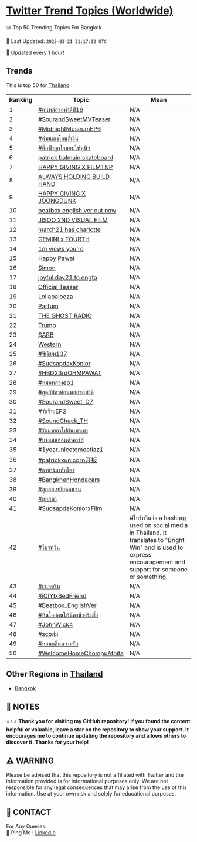 [Twitter Trend Topics (Worldwide)](https://github.com/ErcinDedeoglu/Twitter-Trend-Topics)
==========


📊 Top 50 Trending Topics For Bangkok

📆 Last Updated: `2023-03-21 21:17:12 UTC`

🔧 Updated every 1 hour!


## Trends

This is top 50 for [Thailand](</Thailand>)

| Ranking | Topic | Mean |
| ------- | ------------ | ------------ |
| 1 | [#คนหล่อขอทําดีปี16](http://twitter.com/search?q=%23%e0%b8%84%e0%b8%99%e0%b8%ab%e0%b8%a5%e0%b9%88%e0%b8%ad%e0%b8%82%e0%b8%ad%e0%b8%97%e0%b9%8d%e0%b8%b2%e0%b8%94%e0%b8%b5%e0%b8%9b%e0%b8%b516) | N/A |
| 2 | [#SourandSweetMVTeaser](http://twitter.com/search?q=%23SourandSweetMVTeaser) | N/A |
| 3 | [#MidnightMuseumEP6](http://twitter.com/search?q=%23MidnightMuseumEP6) | N/A |
| 4 | [#ค่ายแกงโอนลี่เงิน](http://twitter.com/search?q=%23%e0%b8%84%e0%b9%88%e0%b8%b2%e0%b8%a2%e0%b9%81%e0%b8%81%e0%b8%87%e0%b9%82%e0%b8%ad%e0%b8%99%e0%b8%a5%e0%b8%b5%e0%b9%88%e0%b9%80%e0%b8%87%e0%b8%b4%e0%b8%99) | N/A |
| 5 | [#ติ๊กฟ้าถูกใจมอบให้นุนิว](http://twitter.com/search?q=%23%e0%b8%95%e0%b8%b4%e0%b9%8a%e0%b8%81%e0%b8%9f%e0%b9%89%e0%b8%b2%e0%b8%96%e0%b8%b9%e0%b8%81%e0%b9%83%e0%b8%88%e0%b8%a1%e0%b8%ad%e0%b8%9a%e0%b9%83%e0%b8%ab%e0%b9%89%e0%b8%99%e0%b8%b8%e0%b8%99%e0%b8%b4%e0%b8%a7) | N/A |
| 6 | [patrick balmain skateboard](http://twitter.com/search?q=patrick+balmain+skateboard) | N/A |
| 7 | [HAPPY GIVING X FILMTNP](http://twitter.com/search?q=HAPPY+GIVING+X+FILMTNP) | N/A |
| 8 | [ALWAYS HOLDING BUILD HAND](http://twitter.com/search?q=ALWAYS+HOLDING+BUILD+HAND) | N/A |
| 9 | [HAPPY GIVING X JOONGDUNK](http://twitter.com/search?q=HAPPY+GIVING+X+JOONGDUNK) | N/A |
| 10 | [beatbox english ver out now](http://twitter.com/search?q=beatbox+english+ver+out+now) | N/A |
| 11 | [JISOO 2ND VISUAL FILM](http://twitter.com/search?q=JISOO+2ND+VISUAL+FILM) | N/A |
| 12 | [march21 has charlotte](http://twitter.com/search?q=march21+has+charlotte) | N/A |
| 13 | [GEMINI x FOURTH](http://twitter.com/search?q=GEMINI+x+FOURTH) | N/A |
| 14 | [1m views you're](http://twitter.com/search?q=1m+views+you%27re) | N/A |
| 15 | [Happy Pawat](http://twitter.com/search?q=Happy+Pawat) | N/A |
| 16 | [Simon](http://twitter.com/search?q=Simon) | N/A |
| 17 | [joyful day21 to engfa](http://twitter.com/search?q=joyful+day21+to+engfa) | N/A |
| 18 | [Official Teaser](http://twitter.com/search?q=Official+Teaser) | N/A |
| 19 | [Lollapalooza](http://twitter.com/search?q=Lollapalooza) | N/A |
| 20 | [Parfum](http://twitter.com/search?q=Parfum) | N/A |
| 21 | [THE GHOST RADIO](http://twitter.com/search?q=THE+GHOST+RADIO) | N/A |
| 22 | [Trump](http://twitter.com/search?q=Trump) | N/A |
| 23 | [$ARB](http://twitter.com/search?q=%24ARB) | N/A |
| 24 | [Western](http://twitter.com/search?q=Western) | N/A |
| 25 | [#ซีเซียม137](http://twitter.com/search?q=%23%e0%b8%8b%e0%b8%b5%e0%b9%80%e0%b8%8b%e0%b8%b5%e0%b8%a2%e0%b8%a1137) | N/A |
| 26 | [#SudsapdaxKonlor](http://twitter.com/search?q=%23SudsapdaxKonlor) | N/A |
| 27 | [#HBD23rdOHMPAWAT](http://twitter.com/search?q=%23HBD23rdOHMPAWAT) | N/A |
| 28 | [#หมอหลวงep1](http://twitter.com/search?q=%23%e0%b8%ab%e0%b8%a1%e0%b8%ad%e0%b8%ab%e0%b8%a5%e0%b8%a7%e0%b8%87ep1) | N/A |
| 29 | [#สุดสัปดาห์คนหล่อขอทําดี](http://twitter.com/search?q=%23%e0%b8%aa%e0%b8%b8%e0%b8%94%e0%b8%aa%e0%b8%b1%e0%b8%9b%e0%b8%94%e0%b8%b2%e0%b8%ab%e0%b9%8c%e0%b8%84%e0%b8%99%e0%b8%ab%e0%b8%a5%e0%b9%88%e0%b8%ad%e0%b8%82%e0%b8%ad%e0%b8%97%e0%b9%8d%e0%b8%b2%e0%b8%94%e0%b8%b5) | N/A |
| 30 | [#SourandSweet_D7](http://twitter.com/search?q=%23SourandSweet_D7) | N/A |
| 31 | [#รักร้ายEP2](http://twitter.com/search?q=%23%e0%b8%a3%e0%b8%b1%e0%b8%81%e0%b8%a3%e0%b9%89%e0%b8%b2%e0%b8%a2EP2) | N/A |
| 32 | [#SoundCheck_TH](http://twitter.com/search?q=%23SoundCheck_TH) | N/A |
| 33 | [#รักมายอาโปกันเบาเบา](http://twitter.com/search?q=%23%e0%b8%a3%e0%b8%b1%e0%b8%81%e0%b8%a1%e0%b8%b2%e0%b8%a2%e0%b8%ad%e0%b8%b2%e0%b9%82%e0%b8%9b%e0%b8%81%e0%b8%b1%e0%b8%99%e0%b9%80%e0%b8%9a%e0%b8%b2%e0%b9%80%e0%b8%9a%e0%b8%b2) | N/A |
| 34 | [#บางเขนฮอนด้าคาร์ส์](http://twitter.com/search?q=%23%e0%b8%9a%e0%b8%b2%e0%b8%87%e0%b9%80%e0%b8%82%e0%b8%99%e0%b8%ae%e0%b8%ad%e0%b8%99%e0%b8%94%e0%b9%89%e0%b8%b2%e0%b8%84%e0%b8%b2%e0%b8%a3%e0%b9%8c%e0%b8%aa%e0%b9%8c) | N/A |
| 35 | [#1year_nicetomeetlaz1](http://twitter.com/search?q=%231year_nicetomeetlaz1) | N/A |
| 36 | [#patrickxunicorn开板](http://twitter.com/search?q=%23patrickxunicorn%e5%bc%80%e6%9d%bf) | N/A |
| 37 | [#อาซาร์มากับใคร](http://twitter.com/search?q=%23%e0%b8%ad%e0%b8%b2%e0%b8%8b%e0%b8%b2%e0%b8%a3%e0%b9%8c%e0%b8%a1%e0%b8%b2%e0%b8%81%e0%b8%b1%e0%b8%9a%e0%b9%83%e0%b8%84%e0%b8%a3) | N/A |
| 38 | [#BangkhenHondacars](http://twitter.com/search?q=%23BangkhenHondacars) | N/A |
| 39 | [#ลูกสสเหยียดคนจน](http://twitter.com/search?q=%23%e0%b8%a5%e0%b8%b9%e0%b8%81%e0%b8%aa%e0%b8%aa%e0%b9%80%e0%b8%ab%e0%b8%a2%e0%b8%b5%e0%b8%a2%e0%b8%94%e0%b8%84%e0%b8%99%e0%b8%88%e0%b8%99) | N/A |
| 40 | [#ยุบสภา](http://twitter.com/search?q=%23%e0%b8%a2%e0%b8%b8%e0%b8%9a%e0%b8%aa%e0%b8%a0%e0%b8%b2) | N/A |
| 41 | [#SudsapdaKonlorxFilm](http://twitter.com/search?q=%23SudsapdaKonlorxFilm) | N/A |
| 42 | [#ไบร์ทวิน](http://twitter.com/search?q=%23%e0%b9%84%e0%b8%9a%e0%b8%a3%e0%b9%8c%e0%b8%97%e0%b8%a7%e0%b8%b4%e0%b8%99) | #ไบร์ทวิน is a hashtag used on social media in Thailand. It translates to "Bright Win" and is used to express encouragement and support for someone or something. |
| 43 | [#เจเจตริน](http://twitter.com/search?q=%23%e0%b9%80%e0%b8%88%e0%b9%80%e0%b8%88%e0%b8%95%e0%b8%a3%e0%b8%b4%e0%b8%99) | N/A |
| 44 | [#iQIYIxBedFriend](http://twitter.com/search?q=%23iQIYIxBedFriend) | N/A |
| 45 | [#Beatbox_EnglishVer](http://twitter.com/search?q=%23Beatbox_EnglishVer) | N/A |
| 46 | [#หินใจอ่อนให้น้องน้ําจริงมั้ย](http://twitter.com/search?q=%23%e0%b8%ab%e0%b8%b4%e0%b8%99%e0%b9%83%e0%b8%88%e0%b8%ad%e0%b9%88%e0%b8%ad%e0%b8%99%e0%b9%83%e0%b8%ab%e0%b9%89%e0%b8%99%e0%b9%89%e0%b8%ad%e0%b8%87%e0%b8%99%e0%b9%89%e0%b9%8d%e0%b8%b2%e0%b8%88%e0%b8%a3%e0%b8%b4%e0%b8%87%e0%b8%a1%e0%b8%b1%e0%b9%89%e0%b8%a2) | N/A |
| 47 | [#JohnWick4](http://twitter.com/search?q=%23JohnWick4) | N/A |
| 48 | [#scbล่ม](http://twitter.com/search?q=%23scb%e0%b8%a5%e0%b9%88%e0%b8%a1) | N/A |
| 49 | [#หอมกลิ่นความรัก](http://twitter.com/search?q=%23%e0%b8%ab%e0%b8%ad%e0%b8%a1%e0%b8%81%e0%b8%a5%e0%b8%b4%e0%b9%88%e0%b8%99%e0%b8%84%e0%b8%a7%e0%b8%b2%e0%b8%a1%e0%b8%a3%e0%b8%b1%e0%b8%81) | N/A |
| 50 | [#WelcomeHomeChompuAthita](http://twitter.com/search?q=%23WelcomeHomeChompuAthita) | N/A |



## Other Regions in [Thailand](</Thailand>)

* [Bangkok](</Thailand/Bangkok.md>)



## 📝 NOTES

⭐⭐⭐ **Thank you for visiting my GitHub repository! If you found the content helpful or valuable, leave a star on the repository to show your support. It encourages me to continue updating the repository and allows others to discover it. Thanks for your help!**


## ⚠️ WARNING

Please be advised that this repository is not affiliated with Twitter and the information provided is for informational purposes only. We are not responsible for any legal consequences that may arise from the use of this information. Use at your own risk and solely for educational purposes.


## 📨 CONTACT

 For Any Queries:  
            🏓 Ping Me : [LinkedIn](https://www.linkedin.com/in/ercindedeoglu/)
